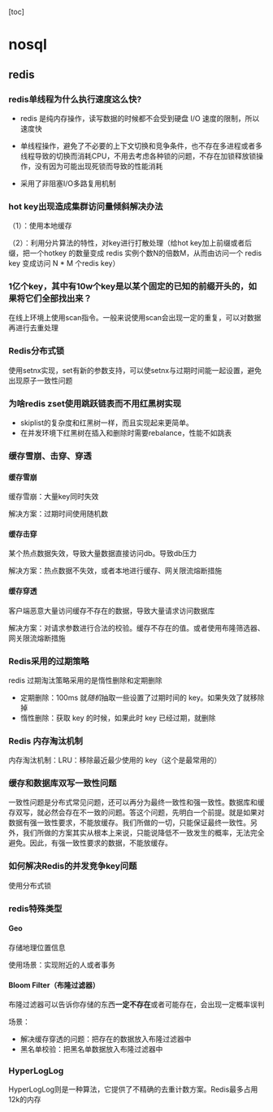 [toc]

# nosql

## redis

### redis单线程为什么执行速度这么快?

- redis 是纯内存操作，读写数据的时候都不会受到硬盘 I/O 速度的限制，所以速度快

- 单线程操作，避免了不必要的上下文切换和竞争条件，也不存在多进程或者多线程导致的切换而消耗CPU，不用去考虑各种锁的问题，不存在加锁释放锁操作，没有因为可能出现死锁而导致的性能消耗
- 采用了非阻塞I/O多路复用机制



### hot key出现造成集群访问量倾斜解决办法

（1）：使用本地缓存

（2）：利用分片算法的特性，对key进行打散处理（给hot key加上前缀或者后缀，把一个hotkey 的数量变成 redis 实例个数N的倍数M，从而由访问一个 redis key 变成访问 N * M 个redis key）



### 1亿个key，其中有10w个key是以某个固定的已知的前缀开头的，如果将它们全部找出来？

在线上环境上使用scan指令。一般来说使用scan会出现一定的重复，可以对数据再进行去重处理





### Redis分布式锁

使用setnx实现，set有新的参数支持，可以使setnx与过期时间能一起设置，避免出现原子一致性问题



### 为啥redis zset使用跳跃链表而不用红黑树实现

- skiplist的复杂度和红黑树一样，而且实现起来更简单。
- 在并发环境下红黑树在插入和删除时需要rebalance，性能不如跳表



### 缓存雪崩、击穿、穿透

#### 缓存雪崩

缓存雪崩：大量key同时失效

解决方案：过期时间使用随机数

#### 缓存击穿

某个热点数据失效，导致大量数据直接访问db。导致db压力

解决方案：热点数据不失效，或者本地进行缓存、网关限流熔断措施

#### 缓存穿透

客户端恶意大量访问缓存不存在的数据，导致大量请求访问数据库

解决方案：对请求参数进行合法的校验。缓存不存在的值。或者使用布隆筛选器、网关限流熔断措施



### Redis采用的过期策略

redis 过期淘汰策略采用的是惰性删除和定期删除

- 定期删除：100ms 就*随机*抽取一些设置了过期时间的 key。如果失效了就移除掉
- 惰性删除：获取 key 的时候，如果此时 key 已经过期，就删除



### Redis 内存淘汰机制

内存淘汰机制：LRU：移除最近最少使用的 key（这个是最常用的）





### 缓存和数据库双写一致性问题

一致性问题是分布式常见问题，还可以再分为最终一致性和强一致性。数据库和缓存双写，就必然会存在不一致的问题。答这个问题，先明白一个前提。就是如果对数据有强一致性要求，不能放缓存。我们所做的一切，只能保证最终一致性。另外，我们所做的方案其实从根本上来说，只能说降低不一致发生的概率，无法完全避免。因此，有强一致性要求的数据，不能放缓存。



### 如何解决Redis的并发竞争key问题

使用分布式锁



### redis特殊类型

#### Geo

存储地理位置信息

使用场景：实现附近的人或者事务



#### Bloom Filter（布隆过滤器）

布隆过滤器可以告诉你存储的东西**一定不存在**或者可能存在，会出现一定概率误判

场景：

- 解决缓存穿透的问题：把存在的数据放入布隆过滤器中
- 黑名单校验：把黑名单数据放入布隆过滤器中



### HyperLogLog

HyperLogLog则是一种算法，它提供了不精确的去重计数方案。Redis最多占用12k的内存




